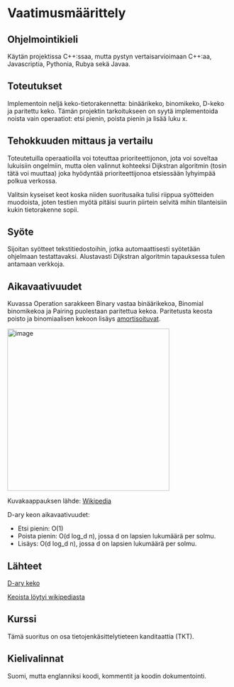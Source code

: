 # Vaatimusmäärittely
## Ohjelmointikieli
Käytän projektissa C++:ssaa, mutta pystyn vertaisarvioimaan C++:aa, Javascriptia,
Pythonia, Rubya sekä Javaa.

## Toteutukset
Implementoin neljä keko-tietorakennetta: binäärikeko, binomikeko, D-keko ja paritettu keko.
Tämän projektin tarkoitukseen on syytä implementoida noista vain operaatiot: etsi pienin, poista pienin ja lisää luku x.

## Tehokkuuden mittaus ja vertailu
Toteutetuilla operaatioilla voi toteuttaa prioriteettijonon, jota
voi soveltaa lukuisiin ongelmiin, mutta olen valinnut kohteeksi Dijkstran algoritmin (tosin tätä voi muuttaa)
joka hyödyntää prioriteettijonoa etsiessään lyhyimpää polkua verkossa.

Valitsin kyseiset keot koska niiden suoritusaika tulisi riippua syötteiden muodoista, joten testien myötä
pitäisi suurin piirtein selvitä mihin tilanteisiin kukin tietorakenne sopii.

## Syöte
Sijoitan syötteet tekstitiedostoihin, jotka automaattisesti syötetään ohjelmaan testattavaksi.
Alustavasti Dijkstran algoritmin tapauksessa tulen antamaan verkkoja.

## Aikavaativuudet
Kuvassa Operation sarakkeen Binary vastaa binäärikekoa, Binomial binomikekoa ja Pairing puolestaan paritettua kekoa.
Paritetusta keosta poisto ja binomiaalisen kekoon lisäys [amortisoituvat](https://stackoverflow.com/questions/200384/what-is-constant-amortized-time).

<img width="365" alt="image" src="https://github.com/Yytsi/labcomp/assets/20990023/dfaef998-070e-41d2-8e31-82f7ea112199">

Kuvakaappauksen lähde: [Wikipedia](https://en.wikipedia.org/wiki/Binary_heap)

D-ary keon aikavaativuudet:
 - Etsi pienin: O(1)
 - Poista pienin: O(d log_d n), jossa d on lapsien lukumäärä per solmu.
 - Lisäys: O(d log_d n), jossa d on lapsien lukumäärä per solmu.

## Lähteet
[D-ary keko](https://www.geeksforgeeks.org/k-ary-heap/)

[Keoista löytyi wikipediasta](https://en.wikipedia.org/wiki/Binary_heap)

## Kurssi
Tämä suoritus on osa tietojenkäsittelytieteen kanditaattia (TKT).

## Kielivalinnat
Suomi, mutta englanniksi koodi, kommentit ja koodin dokumentointi.
